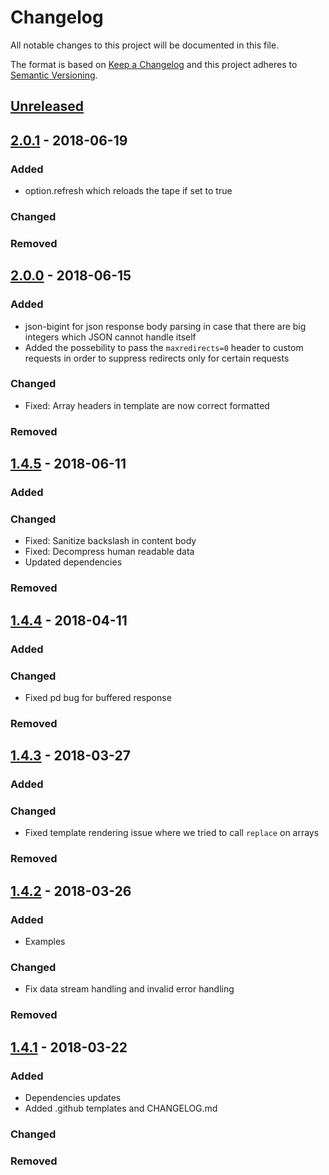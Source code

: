 # Changelog
All notable changes to this project will be documented in this file.

The format is based on [Keep a Changelog](http://keepachangelog.com/en/1.0.0/)
and this project adheres to [Semantic Versioning](http://semver.org/spec/v2.0.0.html).

## [Unreleased]

## [2.0.1] - 2018-06-19
### Added
- option.refresh which reloads the tape if set to true
### Changed
### Removed

## [2.0.0] - 2018-06-15
### Added
- json-bigint for json response body parsing in case that there are big integers which JSON cannot handle itself
- Added the possebility to pass the `maxredirects=0` header to custom requests in order to suppress redirects only for certain requests
### Changed
- Fixed: Array headers in template are now correct formatted
### Removed

## [1.4.5] - 2018-06-11
### Added
### Changed
- Fixed: Sanitize backslash in content body
- Fixed: Decompress human readable data
- Updated dependencies
### Removed

## [1.4.4] - 2018-04-11
### Added
### Changed
- Fixed pd bug for buffered response
### Removed

## [1.4.3] - 2018-03-27
### Added

### Changed
- Fixed template rendering issue where we tried to call `replace` on arrays

### Removed

## [1.4.2] - 2018-03-26
### Added
- Examples

### Changed
- Fix data stream handling and invalid error handling

### Removed


## [1.4.1] - 2018-03-22
### Added
- Dependencies updates
- Added .github templates and CHANGELOG.md

### Changed

### Removed

[Unreleased]: https://github.com/mbaertschi/node-vcr/compare/v2.0.1...HEAD
[2.0.1]: https://github.com/mbaertschi/node-vcr/compare/v2.0.0...v2.0.1
[2.0.0]: https://github.com/mbaertschi/node-vcr/compare/v1.4.5...v2.0.0
[1.4.5]: https://github.com/mbaertschi/node-vcr/compare/v1.4.4...v1.4.5
[1.4.4]: https://github.com/mbaertschi/node-vcr/compare/v1.4.3...v1.4.4
[1.4.3]: https://github.com/mbaertschi/node-vcr/compare/v1.4.2...v1.4.3
[1.4.2]: https://github.com/mbaertschi/node-vcr/compare/v1.4.1...v1.4.2
[1.4.1]: https://github.com/mbaertschi/node-vcr/compare/v1.2.0...v1.4.1
